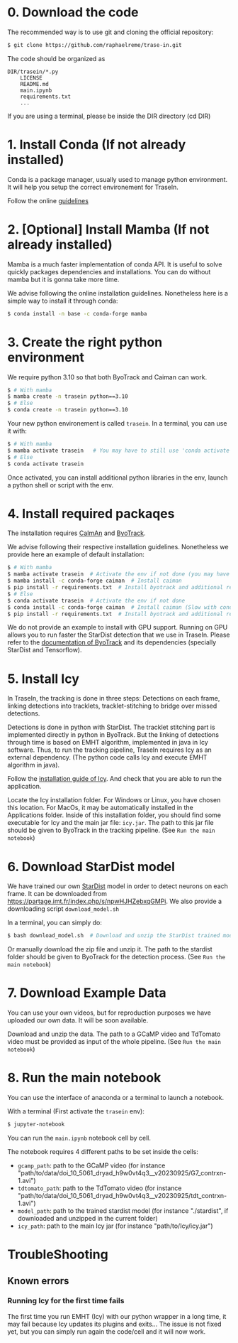 # 0. Download the code

The recommended way is to use git and cloning the official repository:

```bash
$ git clone https://github.com/raphaelreme/trase-in.git
```

The code should be organized as

```
DIR/trasein/*.py
    LICENSE
    README.md
    main.ipynb
    requirements.txt
    ...
```

If you are using a terminal, please be inside the DIR directory (cd DIR)


# 1. Install Conda (If not already installed)

Conda is a package manager, usually used to manage python environment. It will help you setup the correct environement for TraseIn.

Follow the online [guidelines](https://conda.io/projects/conda/en/latest/user-guide/install/index.html)

# 2. [Optional] Install Mamba (If not already installed)

Mamba is a much faster implementation of conda API. It is useful to solve quickly packages dependencies and installations.
You can do without mamba but it is gonna take more time.

We advise following the online installation guidelines. Nonetheless here is a simple way to install it through conda:

```bash
$ conda install -n base -c conda-forge mamba
```

# 3. Create the right python environment

We require python 3.10 so that both ByoTrack and Caiman can work.

```bash
$ # With mamba
$ mamba create -n trasein python==3.10
$ # Else
$ conda create -n trasein python==3.10
```

Your new python environement is called `trasein`. In a terminal, you can use it with:

```bash
$ # With mamba
$ mamba activate trasein   # You may have to still use 'conda activate' instead of 'mamba activate'
$ # Else
$ conda activate trasein
```

Once activated, you can install additional python libraries in the env, launch a python shell or script with the env. 

# 4. Install required packaqes

The installation requires [CaImAn](https://github.com/flatironinstitute/CaImAn) and [ByoTrack](https://github.com/raphaelreme/byotrack).

We advise following their respective installation guidelines. Nonetheless we provide here an example of default installation:

```bash
$ # With mamba
$ mamba activate trasein  # Activate the env if not done (you may have to still use 'conda activate' instead of 'mamba activate')
$ mamba install -c conda-forge caiman  # Install caiman
$ pip install -r requirements.txt  # Install byotrack and additional requirements
$ # Else
$ conda activate trasein  # Activate the env if not done
$ conda install -c conda-forge caiman  # Install caiman (Slow with conda)
$ pip install -r requirements.txt  # Install byotrack and additional requirements
```

We do not provide an example to install with GPU support. Running on GPU allows you to run faster the StarDist detection that we use in TraseIn. Please refer to the [documentation of ByoTrack](https://byotrack.readthedocs.io/en/latest/install.html) and its dependencies (specially StarDist and Tensorflow).

# 5. Install Icy
In TraseIn, the tracking is done in three steps: Detections on each frame, linking detections into tracklets, tracklet-stitching to bridge over missed detections.

Detections is done in python with StarDist. The tracklet stitching part is implemented directly in python in ByoTrack. But the linking of detections through time is based on
EMHT algorithm, implemented in java in Icy software. Thus, to run the tracking pipeline, TraseIn requires Icy as an external dependency. (The python code calls Icy and execute EMHT
algorithm in java).

Follow the [installation guide of Icy](https://icy.bioimageanalysis.org/tutorial/installation-instructions-for-icy-software/). And check that you are able to run the application.

Locate the Icy installation folder. For Windows or Linux, you have chosen this location. For MacOs, it may be automatically installed in the Applications folder. Inside of this installation folder, you should find some executable for Icy and the main jar file: `icy.jar`. The path to this jar file should be given to ByoTrack in the tracking pipeline. (See `Run the main notebook`)

# 6. Download StarDist model

We have trained our own [StarDist](https://github.com/stardist/stardist) model in order to detect neurons on each frame.
It can be downloaded from https://partage.imt.fr/index.php/s/npwHJHZebxqGMPi. We also provide a downloading script `download_model.sh`

In a terminal, you can simply do:
```bash
$ bash download_model.sh  # Download and unzip the StarDist trained model
```

Or manually download the zip file and unzip it. The path to the stardist folder should be given to ByoTrack for the detection process. (See `Run the main notebook`)

# 7. Download Example Data

You can use your own videos, but for reproduction purposes we have uploaded our own data. It will be soon available.

Download and unzip the data. The path to a GCaMP video and TdTomato video must be provided as input of the whole pipeline. (See `Run the main notebook`)

# 8. Run the main notebook

You can use the interface of anaconda or a terminal to launch a notebook.

With a terminal (First activate the `trasein` env):

```bash
$ jupyter-notebook
```

You can run the `main.ipynb` notebook cell by cell.

The notebook requires 4 different paths to be set inside the cells:
- `gcamp_path`: path to the GCaMP video (for instance "path/to/data/doi_10_5061_dryad_h9w0vt4q3__v20230925/G7_contrxn-1.avi")
- `tdtomato_path`: path to the TdTomato video (for instance "path/to/data/doi_10_5061_dryad_h9w0vt4q3__v20230925/tdt_contrxn-1.avi")
- `model_path`: path to the trained stardist model (for instance "./stardist", if downloaded and unzipped in the current folder)
- `icy_path`: path to the main Icy jar (for instance "path/to/Icy/icy.jar")

# TroubleShooting

## Known errors
### Running Icy for the first time fails
The first time you run EMHT (Icy) with our python wrapper in a long time, it may fail because Icy updates its plugins and exits... 
The issue is not fixed yet, but you can simply run again the code/cell and it will now work.
